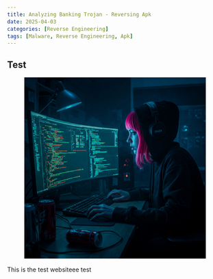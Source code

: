 ```yaml
---
title: Analyzing Banking Trojan - Reversing Apk
date: 2025-04-03
categories: [Reverse Engineering]
tags: [Malware, Reverse Engineering, Apk]
---
```


## Test

<figure><img src="/assets/Malware/Banking-Analysis.jpg" alt="Banner"></figure>


This is the test websiteee
test